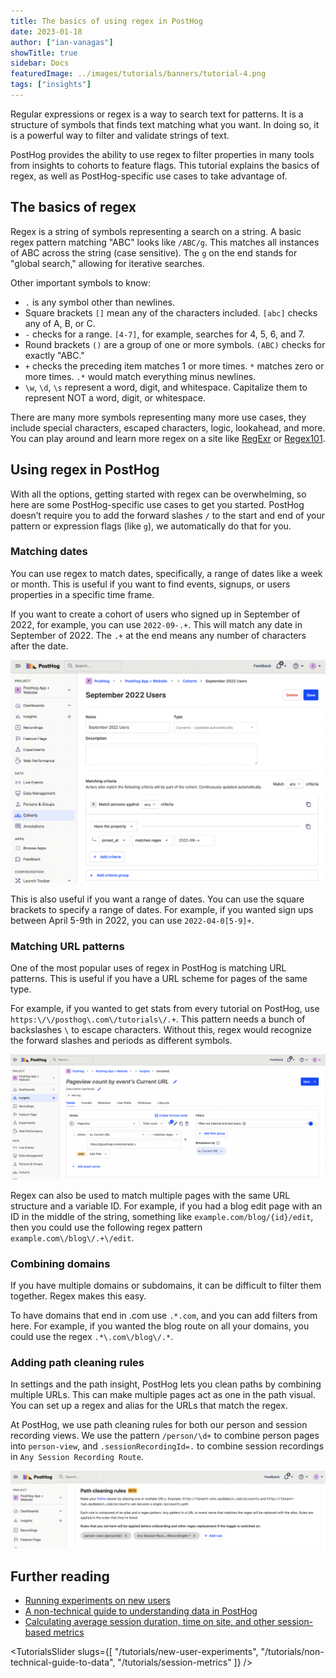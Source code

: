 ```yaml
---
title: The basics of using regex in PostHog
date: 2023-01-18
author: ["ian-vanagas"]
showTitle: true
sidebar: Docs
featuredImage: ../images/tutorials/banners/tutorial-4.png
tags: ["insights"]
---
```


Regular expressions or regex is a way to search text for patterns. It is a structure of symbols that finds text matching what you want. In doing so, it is a powerful way to filter and validate strings of text.

PostHog provides the ability to use regex to filter properties in many tools from insights to cohorts to feature flags. This tutorial explains the basics of regex, as well as PostHog-specific use cases to take advantage of.

## The basics of regex

Regex is a string of symbols representing a search on a string. A basic regex pattern matching "ABC" looks like `/ABC/g`. This matches all instances of ABC across the string (case sensitive). The `g` on the end stands for "global search," allowing for iterative searches.

Other important symbols to know:

- `.` is any symbol other than newlines.
- Square brackets `[]` mean any of the characters included. `[abc]` checks any of A, B, or C. 
- `-` checks for a range. `[4-7]`, for example, searches for 4, 5, 6, and 7.
- Round brackets `()` are a group of one or more symbols. `(ABC)` checks for exactly "ABC."
- `+` checks the preceding item matches 1 or more times. `*` matches zero or more times. `.*` would match everything minus newlines.
- `\w`, `\d`, `\s` represent a word, digit, and whitespace. Capitalize them to represent NOT a word, digit, or whitespace.

There are many more symbols representing many more use cases, they include special characters, escaped characters, logic, lookahead, and more. You can play around and learn more regex on a site like [RegExr](https://regexr.com/) or [Regex101](https://regex101.com/). 

## Using regex in PostHog

With all the options, getting started with regex can be overwhelming, so here are some PostHog-specific use cases to get you started. PostHog doesn’t require you to add the forward slashes `/` to the start and end of your pattern or expression flags (like `g`), we automatically do that for you.

### Matching dates

You can use regex to match dates, specifically, a range of dates like a week or month. This is useful if you want to find events, signups, or users properties in a specific time frame. 

If you want to create a cohort of users who signed up in September of 2022, for example, you can use `2022-09-.+`. This will match any date in September of 2022. The `.+` at the end means any number of characters after the date.

![Cohort](../images/tutorials/regex-basics/cohort.png)

This is also useful if you want a range of dates. You can use the square brackets to specify a range of dates. For example, if you wanted sign ups between April 5-9th in 2022, you can use `2022-04-0[5-9]+`. 

### Matching URL patterns

One of the most popular uses of regex in PostHog is matching URL patterns. This is useful if you have a URL scheme for pages of the same type.

For example, if you wanted to get stats from every tutorial on PostHog, use `https:\/\/posthog\.com\/tutorials\/.+`. This pattern needs a bunch of backslashes `\` to escape characters. Without this, regex would recognize the forward slashes and periods as different symbols.

![URL](../images/tutorials/regex-basics/url.png)

Regex can also be used to match multiple pages with the same URL structure and a variable ID. For example, if you had a blog edit page with an ID in the middle of the string, something like `example.com/blog/{id}/edit`, then you could use the following regex pattern `example.com\/blog\/.+\/edit`. 

### Combining domains

If you have multiple domains or subdomains, it can be difficult to filter them together. Regex makes this easy.

To have domains that end in .com use `.*.com`, and you can add filters from here. For example, if you wanted the blog route on all your domains, you could use the regex `.*\.com\/blog\/.*`.

### Adding path cleaning rules

In settings and the path insight, PostHog lets you clean paths by combining multiple URLs. This can make multiple pages act as one in the path visual. You can set up a regex and alias for the URLs that match the regex. 

At PostHog, we use path cleaning rules for both our person and session recording views. We use the pattern `/person/\d+` to combine person pages into `person-view`, and `.sessionRecordingId=.` to combine session recordings in `Any Session Recording Route`.

![Path](../images/tutorials/regex-basics/path.png)

## Further reading

- [Running experiments on new users](/tutorials/new-user-experiments)
- [A non-technical guide to understanding data in PostHog](/tutorials/non-technical-guide-to-data)
- [Calculating average session duration, time on site, and other session-based metrics](/tutorials/session-metrics)

<TutorialsSlider slugs={[
  "/tutorials/new-user-experiments",
  "/tutorials/non-technical-guide-to-data",
  "/tutorials/session-metrics"
]} />

<TracksCTA/>
